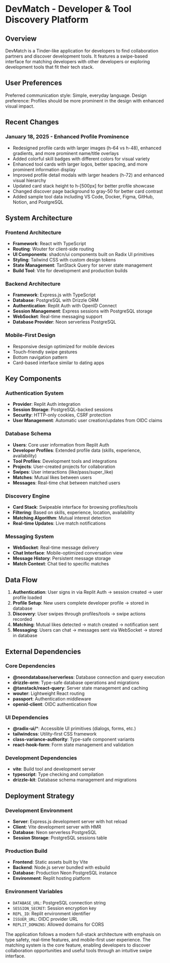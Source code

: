 # DevMatch - Developer & Tool Discovery Platform

## Overview

DevMatch is a Tinder-like application for developers to find collaboration partners and discover development tools. It features a swipe-based interface for matching developers with other developers or exploring development tools that fit their tech stack.

## User Preferences

Preferred communication style: Simple, everyday language.
Design preference: Profiles should be more prominent in the design with enhanced visual impact.

## Recent Changes

### January 18, 2025 - Enhanced Profile Prominence
- Redesigned profile cards with larger images (h-64 vs h-48), enhanced gradients, and more prominent name/title overlays
- Added colorful skill badges with different colors for visual variety
- Enhanced tool cards with larger logos, better spacing, and more prominent information display
- Improved profile detail modals with larger headers (h-72) and enhanced visual hierarchy
- Updated card stack height to h-[500px] for better profile showcase
- Changed discover page background to gray-50 for better card contrast
- Added sample tool data including VS Code, Docker, Figma, GitHub, Notion, and PostgreSQL

## System Architecture

### Frontend Architecture
- **Framework**: React with TypeScript
- **Routing**: Wouter for client-side routing
- **UI Components**: shadcn/ui components built on Radix UI primitives
- **Styling**: Tailwind CSS with custom design tokens
- **State Management**: TanStack Query for server state management
- **Build Tool**: Vite for development and production builds

### Backend Architecture
- **Framework**: Express.js with TypeScript
- **Database**: PostgreSQL with Drizzle ORM
- **Authentication**: Replit Auth with OpenID Connect
- **Session Management**: Express sessions with PostgreSQL storage
- **WebSocket**: Real-time messaging support
- **Database Provider**: Neon serverless PostgreSQL

### Mobile-First Design
- Responsive design optimized for mobile devices
- Touch-friendly swipe gestures
- Bottom navigation pattern
- Card-based interface similar to dating apps

## Key Components

### Authentication System
- **Provider**: Replit Auth integration
- **Session Storage**: PostgreSQL-backed sessions
- **Security**: HTTP-only cookies, CSRF protection
- **User Management**: Automatic user creation/updates from OIDC claims

### Database Schema
- **Users**: Core user information from Replit Auth
- **Developer Profiles**: Extended profile data (skills, experience, availability)
- **Tool Profiles**: Development tools and integrations
- **Projects**: User-created projects for collaboration
- **Swipes**: User interactions (like/pass/super_like)
- **Matches**: Mutual likes between users
- **Messages**: Real-time chat between matched users

### Discovery Engine
- **Card Stack**: Swipeable interface for browsing profiles/tools
- **Filtering**: Based on skills, experience, location, availability
- **Matching Algorithm**: Mutual interest detection
- **Real-time Updates**: Live match notifications

### Messaging System
- **WebSocket**: Real-time message delivery
- **Chat Interface**: Mobile-optimized conversation view
- **Message History**: Persistent message storage
- **Match Context**: Chat tied to specific matches

## Data Flow

1. **Authentication**: User signs in via Replit Auth → session created → user profile loaded
2. **Profile Setup**: New users complete developer profile → stored in database
3. **Discovery**: User swipes through profiles/tools → swipe actions recorded
4. **Matching**: Mutual likes detected → match created → notification sent
5. **Messaging**: Users can chat → messages sent via WebSocket → stored in database

## External Dependencies

### Core Dependencies
- **@neondatabase/serverless**: Database connection and query execution
- **drizzle-orm**: Type-safe database operations and migrations
- **@tanstack/react-query**: Server state management and caching
- **wouter**: Lightweight React routing
- **passport**: Authentication middleware
- **openid-client**: OIDC authentication flow

### UI Dependencies
- **@radix-ui/***: Accessible UI primitives (dialogs, forms, etc.)
- **tailwindcss**: Utility-first CSS framework
- **class-variance-authority**: Type-safe component variants
- **react-hook-form**: Form state management and validation

### Development Dependencies
- **vite**: Build tool and development server
- **typescript**: Type checking and compilation
- **drizzle-kit**: Database schema management and migrations

## Deployment Strategy

### Development Environment
- **Server**: Express.js development server with hot reload
- **Client**: Vite development server with HMR
- **Database**: Neon serverless PostgreSQL
- **Session Storage**: PostgreSQL sessions table

### Production Build
- **Frontend**: Static assets built by Vite
- **Backend**: Node.js server bundled with esbuild
- **Database**: Production Neon PostgreSQL instance
- **Environment**: Replit hosting platform

### Environment Variables
- `DATABASE_URL`: PostgreSQL connection string
- `SESSION_SECRET`: Session encryption key
- `REPL_ID`: Replit environment identifier
- `ISSUER_URL`: OIDC provider URL
- `REPLIT_DOMAINS`: Allowed domains for CORS

The application follows a modern full-stack architecture with emphasis on type safety, real-time features, and mobile-first user experience. The matching system is the core feature, enabling developers to discover collaboration opportunities and useful tools through an intuitive swipe interface.